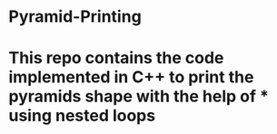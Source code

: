 # Pyramid-Printing
# This repo contains the code implemented in C++ to print the pyramids shape with the help of * using nested loops

